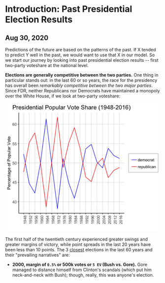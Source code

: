 # Introduction: Past Presidential Election Results
## Aug 30, 2020

Predictions of the future are based on the patterns of the past. If X tended to predict Y well in the past, we would want to use that X in our model. So we start our journey by looking into past presidential election results -- first two-party voteshare at the national level. 

**Elections are generally competitive between the two parties.** One thing in particular stands out: in the last 60 or so years, the race for the presidency has overall been *remarkably competitive between the two major parties*. Since FDR, neither Republicans nor Democrats have maintained a monopoly over the White House, if we look at two-party voteshare:

![Test Image](Test.Image.png)


The first half of the twentieth century experienced greater swings and greater margins of victory, while point spreads in the last 20 years have been less than 10 points. The 3 <u>closest</u> elections in the last 60 years and their "prevailing narratives" are:

* **2000, margin of `0.5%` or 500k votes or `5 EV` (Bush vs. Gore).** Gore managed to distance himself from Clinton's scandals (which put him neck-and-neck with Bush); though, really, this was anyone's election.


